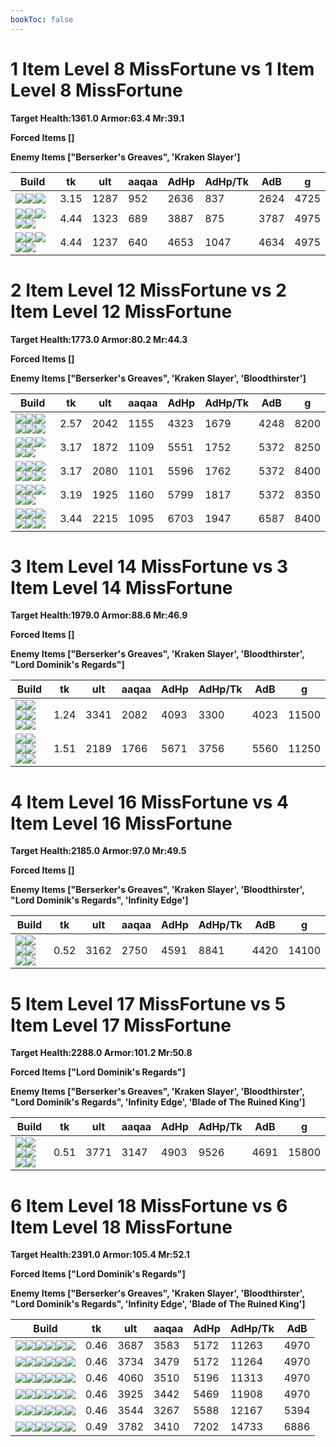 ```yaml
---
bookToc: false
---
```


# 1 Item Level 8 MissFortune vs 1 Item Level 8 MissFortune

**Target Health:1361.0 Armor:63.4 Mr:39.1**


**Forced Items []**


**Enemy Items ["Berserker's Greaves", 'Kraken Slayer']**




Build | tk | ult | aaqaa | AdHp | AdHp/Tk | AdB | g
-|-|-|-|-|-|-|-
![](/item/6671.png)![](/item/1055.png)![](/item/1037.png)|3.15|1287|952|2636|837|2624|4725
![](/item/6673.png)![](/item/1001.png)![](/item/1055.png)![](/item/1037.png)![](/item/1036.png)|4.44|1323|689|3887|875|3787|4975
![](/item/3026.png)![](/item/1001.png)![](/item/1055.png)![](/item/1037.png)![](/item/1036.png)|4.44|1237|640|4653|1047|4634|4975




























































# 2 Item Level 12 MissFortune vs 2 Item Level 12 MissFortune

**Target Health:1773.0 Armor:80.2 Mr:44.3**


**Forced Items []**


**Enemy Items ["Berserker's Greaves", 'Kraken Slayer', 'Bloodthirster']**




Build | tk | ult | aaqaa | AdHp | AdHp/Tk | AdB | g
-|-|-|-|-|-|-|-
![](/item/6609.png)![](/item/6672.png)![](/item/1001.png)![](/item/1055.png)![](/item/1038.png)![](/item/1036.png)|2.57|2042|1155|4323|1679|4248|8200
![](/item/6673.png)![](/item/3124.png)![](/item/1001.png)![](/item/1055.png)![](/item/1038.png)|3.17|1872|1109|5551|1752|5372|8250
![](/item/6673.png)![](/item/6672.png)![](/item/1001.png)![](/item/1055.png)![](/item/1038.png)![](/item/1036.png)|3.17|2080|1101|5596|1762|5372|8400
![](/item/6673.png)![](/item/3153.png)![](/item/1001.png)![](/item/1055.png)![](/item/1038.png)|3.19|1925|1160|5799|1817|5372|8350
![](/item/3026.png)![](/item/3033.png)![](/item/1001.png)![](/item/1055.png)![](/item/1038.png)![](/item/1036.png)|3.44|2215|1095|6703|1947|6587|8400




























































# 3 Item Level 14 MissFortune vs 3 Item Level 14 MissFortune

**Target Health:1979.0 Armor:88.6 Mr:46.9**


**Forced Items []**


**Enemy Items ["Berserker's Greaves", 'Kraken Slayer', 'Bloodthirster', "Lord Dominik's Regards"]**




Build | tk | ult | aaqaa | AdHp | AdHp/Tk | AdB | g
-|-|-|-|-|-|-|-
![](/item/6671.png)![](/item/3033.png)![](/item/6676.png)![](/item/1055.png)![](/item/1038.png)![](/item/1036.png)|1.24|3341|2082|4093|3300|4023|11500
![](/item/6673.png)![](/item/3124.png)![](/item/6672.png)![](/item/1001.png)![](/item/1055.png)![](/item/1038.png)|1.51|2189|1766|5671|3756|5560|11250




























































# 4 Item Level 16 MissFortune vs 4 Item Level 16 MissFortune

**Target Health:2185.0 Armor:97.0 Mr:49.5**


**Forced Items []**


**Enemy Items ["Berserker's Greaves", 'Kraken Slayer', 'Bloodthirster', "Lord Dominik's Regards", 'Infinity Edge']**




Build | tk | ult | aaqaa | AdHp | AdHp/Tk | AdB | g
-|-|-|-|-|-|-|-
![](/item/3033.png)![](/item/3153.png)![](/item/6672.png)![](/item/3124.png)![](/item/1001.png)![](/item/1038.png)|0.52|3162|2750|4591|8841|4420|14100




























































# 5 Item Level 17 MissFortune vs 5 Item Level 17 MissFortune

**Target Health:2288.0 Armor:101.2 Mr:50.8**


**Forced Items ["Lord Dominik's Regards"]**


**Enemy Items ["Berserker's Greaves", 'Kraken Slayer', 'Bloodthirster', "Lord Dominik's Regards", 'Infinity Edge', 'Blade of The Ruined King']**




Build | tk | ult | aaqaa | AdHp | AdHp/Tk | AdB | g
-|-|-|-|-|-|-|-
![](/item/3153.png)![](/item/3036.png)![](/item/6672.png)![](/item/6676.png)![](/item/3124.png)![](/item/1001.png)|0.51|3771|3147|4903|9526|4691|15800




























































# 6 Item Level 18 MissFortune vs 6 Item Level 18 MissFortune

**Target Health:2391.0 Armor:105.4 Mr:52.1**


**Forced Items ["Lord Dominik's Regards"]**


**Enemy Items ["Berserker's Greaves", 'Kraken Slayer', 'Bloodthirster', "Lord Dominik's Regards", 'Infinity Edge', 'Blade of The Ruined King']**




Build | tk | ult | aaqaa | AdHp | AdHp/Tk | AdB
-|-|-|-|-|-|-
![](/item/3091.png)![](/item/3036.png)![](/item/3094.png)![](/item/3153.png)![](/item/6672.png)![](/item/3124.png)|0.46|3687|3583|5172|11263|4970
![](/item/3046.png)![](/item/3036.png)![](/item/3095.png)![](/item/3153.png)![](/item/6672.png)![](/item/3124.png)|0.46|3734|3479|5172|11264|4970
![](/item/3153.png)![](/item/3036.png)![](/item/6672.png)![](/item/6676.png)![](/item/3124.png)![](/item/3085.png)|0.46|4060|3510|5196|11313|4970
![](/item/3072.png)![](/item/3036.png)![](/item/3085.png)![](/item/3153.png)![](/item/6672.png)![](/item/3124.png)|0.46|3925|3442|5469|11908|4970
![](/item/6609.png)![](/item/6672.png)![](/item/3085.png)![](/item/3036.png)![](/item/3153.png)![](/item/3124.png)|0.46|3544|3267|5588|12167|5394
![](/item/6673.png)![](/item/3124.png)![](/item/6672.png)![](/item/3094.png)![](/item/3036.png)![](/item/3153.png)|0.49|3782|3410|7202|14733|6886




























































